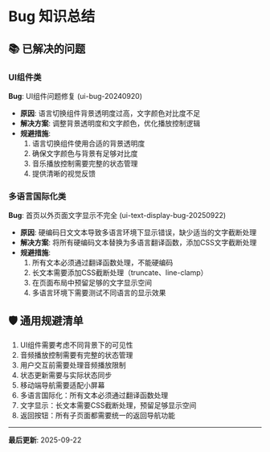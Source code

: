 # Bug 知识总结

## 📚 已解决的问题

### UI组件类
**Bug**: UI组件问题修复 (ui-bug-20240920)
- **原因**: 语言切换组件背景透明度过高，文字颜色对比度不足
- **解决方案**: 调整背景透明度和文字颜色，优化播放控制逻辑
- **规避措施**:
  1. 语言切换组件使用合适的背景透明度
  2. 确保文字颜色与背景有足够对比度
  3. 音乐播放控制需要完整的状态管理
  4. 提供清晰的视觉反馈

### 多语言国际化类
**Bug**: 首页以外页面文字显示不完全 (ui-text-display-bug-20250922)
- **原因**: 硬编码日文文本导致多语言环境下显示错误，缺少适当的文字截断处理
- **解决方案**: 将所有硬编码文本替换为多语言翻译函数，添加CSS文字截断处理
- **规避措施**:
  1. 所有文本必须通过翻译函数处理，不能硬编码
  2. 长文本需要添加CSS截断处理（truncate、line-clamp）
  3. 在页面布局中预留足够的文字显示空间
  4. 多语言环境下需要测试不同语言的显示效果

## 🛡️ 通用规避清单
1. UI组件需要考虑不同背景下的可见性
2. 音频播放控制需要有完整的状态管理
3. 用户交互前需要处理音频播放限制
4. 状态更新需要与实际状态同步
5. 移动端导航需要适配小屏幕
6. 多语言国际化：所有文本必须通过翻译函数处理
7. 文字显示：长文本需要CSS截断处理，预留足够显示空间
8. 返回按钮：所有子页面都需要统一的返回导航功能

---
**最后更新**: 2025-09-22
